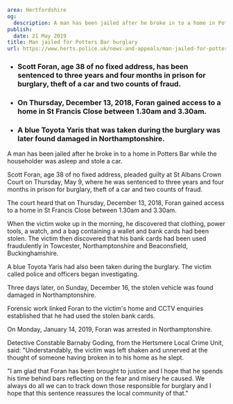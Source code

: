 ```yaml
area: Hertfordshire
og:
  description: A man has been jailed after he broke in to a home in Potters Bar while the householder was asleep and stole a car.
publish:
  date: 21 May 2019
title: Man jailed for Potters Bar burglary
url: https://www.herts.police.uk/news-and-appeals/man-jailed-for-potters-bar-burglary-0252f
```

* ### Scott Foran, age 38 of no fixed address, has been sentenced to three years and four months in prison for burglary, theft of a car and two counts of fraud.

 * ### On Thursday, December 13, 2018, Foran gained access to a home in St Francis Close between 1.30am and 3.30am.

 * ### A blue Toyota Yaris that was taken during the burglary was later found damaged in Northamptonshire.

A man has been jailed after he broke in to a home in Potters Bar while the householder was asleep and stole a car.

Scott Foran, age 38 of no fixed address, pleaded guilty at St Albans Crown Court on Thursday, May 9, where he was sentenced to three years and four months in prison for burglary, theft of a car and two counts of fraud.

The court heard that on Thursday, December 13, 2018, Foran gained access to a home in St Francis Close between 1.30am and 3.30am.

When the victim woke up in the morning, he discovered that clothing, power tools, a watch, and a bag containing a wallet and bank cards had been stolen. The victim then discovered that his bank cards had been used fraudulently in Towcester, Northamptonshire and Beaconsfield, Buckinghamshire.

A blue Toyota Yaris had also been taken during the burglary. The victim called police and officers began investigating.

Three days later, on Sunday, December 16, the stolen vehicle was found damaged in Northamptonshire.

Forensic work linked Foran to the victim's home and CCTV enquiries established that he had used the stolen bank cards.

On Monday, January 14, 2019, Foran was arrested in Northamptonshire.

Detective Constable Barnaby Goding, from the Hertsmere Local Crime Unit, said: "Understandably, the victim was left shaken and unnerved at the thought of someone having broken in to his home as he slept.

"I am glad that Foran has been brought to justice and I hope that he spends his time behind bars reflecting on the fear and misery he caused. We always do all we can to track down those responsible for burglary and I hope that this sentence reassures the local community of that."
